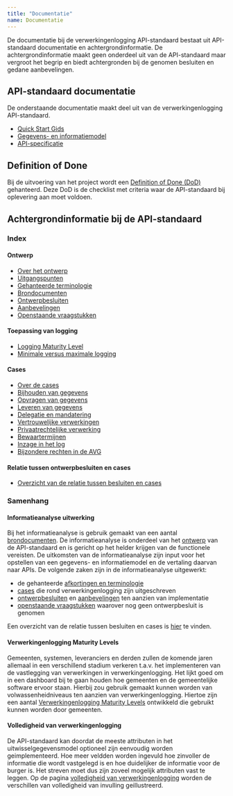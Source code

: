```yaml
---
title: "Documentatie"
name: Documentatie
---
```


De documentatie bij de verwerkingenlogging API-standaard bestaat uit API-standaard documentatie en achtergrondinformatie. De achtergrondinformatie maakt geen onderdeel uit van de API-standaard maar vergroot het begrip en biedt achtergronden bij de genomen besluiten en gedane aanbevelingen.

## API-standaard documentatie
De onderstaande documentatie maakt deel uit van de verwerkingenlogging API-standaard.

- [Quick Start Gids](../quickstart/index.md)
- [Gegevens- en informatiemodel](../gegevensmodel/index.md)
- [API-specificatie](../api/index.md)

## Definition of Done
Bij de uitvoering van het project wordt een [Definition of Done (DoD)](../achtergronddocumentatie/definition_of_done.md) gehanteerd. Deze DoD is de checklist met criteria waar de API-standaard bij oplevering aan moet voldoen. 

## Achtergrondinformatie bij de API-standaard

### Index

#### Ontwerp
* [Over het ontwerp](../achtergronddocumentatie/ontwerp.md)
* [Uitgangspunten](../achtergronddocumentatie/uitgangspunten.md)
* [Gehanteerde terminologie](../achtergronddocumentatie/ontwerp/terminologie.md)
* [Brondocumenten](../achtergronddocumentatie/ontwerp/brondocumenten.md)
* [Ontwerpbesluiten](../achtergronddocumentatie/ontwerp/ontwerpbesluiten.md)
* [Aanbevelingen](../achtergronddocumentatie/ontwerp/aanbevelingen.md)
* [Openstaande vraagstukken](../achtergronddocumentatie/ontwerp/vraagstukken.md)

#### Toepassing van logging
* [Logging Maturity Level](../achtergronddocumentatie/logging_maturity_level.md)
* [Minimale versus maximale logging](../achtergronddocumentatie/volledigheid_van_logging.md)

#### Cases
* [Over de cases](../achtergronddocumentatie/ontwerp/ontwerpcases.md)
* [Bijhouden van gegevens](../achtergronddocumentatie/ontwerp/cases/Bijhouden_van_gegevens.md)
* [Opvragen van gegevens](../achtergronddocumentatie/ontwerp/cases/Opvragen_van_gegevens.md)
* [Leveren van gegevens](../achtergronddocumentatie/ontwerp/cases/leveren_van_gegevens.md)
* [Delegatie en mandatering](../achtergronddocumentatie/ontwerp/cases/delegatie_en_mandatering.md)
* [Vertrouwelijke verwerkingen](../achtergronddocumentatie/ontwerp/cases/vertrouwelijke_verwerkingen.md)
* [Privaatrechtelijke verwerking](../achtergronddocumentatie/ontwerp/cases/privaatrechtelijke_verwerkingen.md)
* [Bewaartermijnen](../achtergronddocumentatie/ontwerp/cases/bewaartermijnen.md)
* [Inzage in het log](../achtergronddocumentatie/ontwerp/cases/inzage_in_log.md)
* [Bijzondere rechten in de AVG](../achtergronddocumentatie/ontwerp/cases/bijzondere_rechten.md)

#### Relatie tussen ontwerpbesluiten en cases
* [Overzicht van de relatie tussen besluiten en cases](./ontwerp/artefacten/20201011_Artefacten_en_cases.xlsx)

### Samenhang

#### Informatieanalyse uitwerking
Bij het informatieanalyse is gebruik gemaakt van een aantal [brondocumenten](../achtergronddocumentatie/ontwerp/brondocumenten.md). De informatieanalyse is onderdeel van het [ontwerp](./ontwerp.md) van de API-standaard en is gericht op het helder krijgen van de functionele vereisten. De uitkomsten van de informatieanalyse zijn input voor het opstellen van een gegevens- en informatiemodel en de vertaling daarvan naar APIs. De volgende zaken zijn in de informatieanalyse uitgewerkt:

- de gehanteerde [afkortingen en terminologie](../achtergronddocumentatie/ontwerp/terminologie.md)
- [cases](../achtergronddocumentatie/ontwerp/ontwerpcases.md) die rond verwerkingenlogging zijn uitgeschreven 
- [ontwerpbesluiten](../achtergronddocumentatie/ontwerp/ontwerpbesluiten.md) en [aanbevelingen](../achtergronddocumentatie/ontwerp/aanbevelingen.md) ten aanzien van implementatie
- [openstaande vraagstukken](../achtergronddocumentatie/ontwerp/vraagstukken.md) waarover nog geen ontwerpbesluit is genomen 

Een overzicht van de relatie tussen besluiten en cases is [hier](./ontwerp/artefacten/20201011_Artefacten_en_cases.xlsx) te vinden.

#### Verwerkingenlogging Maturity Levels
Gemeenten, systemen, leveranciers en derden zullen de komende jaren allemaal in een verschillend stadium verkeren t.a.v. het implementeren van de vastlegging van verwerkingen in verwerkingenlogging. Het lijkt goed om in een dashboard bij te gaan houden hoe gemeenten en de gemeentelijke software ervoor staan. Hierbij zou gebruik gemaakt kunnen worden van volwassenheidniveaus ten aanzien van verwerkingenlogging. Hiertoe zijn een aantal [Verwerkingenlogging Maturity Levels](./logging_maturity_level.md) ontwikkeld die gebruikt kunnen worden door gemeenten.

#### Volledigheid van verwerkingenlogging 
De API-standaard kan doordat de meeste attributen in het uitwisselgegevensmodel optioneel zijn eenvoudig worden geimplementeerd. Hoe meer veldden worden ingevuld hoe zinvoller de informatie die wordt vastgelegd is en hoe duidelijker de informatie voor de burger is. Het streven moet dus zijn zoveel mogelijk attributen vast te leggen. Op de pagina [volledigheid van verwerkingenlogging](./volledigheid_van_logging.md) worden de verschillen van volledigheid van invulling geillustreerd.
